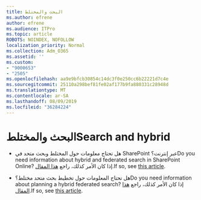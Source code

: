 ```yaml
---
title: البحث والمختلط
ms.author: efrene
author: efrene
ms.audience: ITPro
ms.topic: article
ROBOTS: NOINDEX, NOFOLLOW
localization_priority: Normal
ms.collection: Adm_O365
ms.assetid: ''
ms.custom:
- "9000653"
- "2505"
ms.openlocfilehash: aa9e9bfcb30854c14dc3f0e250cc6b22221d7c4e
ms.sourcegitcommit: 25110a298bef81fe02af177b9fa880331c28948d
ms.translationtype: MT
ms.contentlocale: ar-SA
ms.lasthandoff: 08/09/2019
ms.locfileid: "36284224"
---
```

# <a name="search-and-hybrid"></a><span data-ttu-id="fea13-102">البحث والمختلط</span><span class="sxs-lookup"><span data-stu-id="fea13-102">Search and hybrid</span></span>

- <span data-ttu-id="fea13-103">هل تحتاج معلومات حول المختلط وبحث متحد في SharePoint عبر إنترنت؟</span><span class="sxs-lookup"><span data-stu-id="fea13-103">Do you need information about hybrid and federated search in SharePoint Online?</span></span> <span data-ttu-id="fea13-104">إذا كان الأمر كذلك، راجع [هذا المقال](https://docs.microsoft.com/sharepoint/hybrid/hybrid-search-in-sharepoint).</span><span class="sxs-lookup"><span data-stu-id="fea13-104">If so, see [this article](https://docs.microsoft.com/sharepoint/hybrid/hybrid-search-in-sharepoint).</span></span>

- <span data-ttu-id="fea13-105">هل تحتاج المعلومات حول تخطيط بحث متحد مختلط؟</span><span class="sxs-lookup"><span data-stu-id="fea13-105">Do you need information about planning a hybrid federated search?</span></span>  <span data-ttu-id="fea13-106">إذا كان الأمر كذلك، راجع [هذا المقال](https://docs.microsoft.com/sharepoint/hybrid/plan-hybrid-federated-search).</span><span class="sxs-lookup"><span data-stu-id="fea13-106">If so, see [this article](https://docs.microsoft.com/sharepoint/hybrid/plan-hybrid-federated-search).</span></span>



